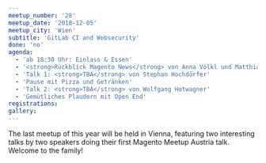 ```yaml
---
meetup_number: '28'
meetup_date: '2018-12-05'
meetup_city: 'Wien'
subtitle: 'GitLab CI and Websecurity'
done: 'no'
agenda:
  - 'ab 18:30 Uhr: Einlass & Essen'
  - '<strong>Rückblick Magento News</strong> von Anna Völkl und Matthias Zeis'
  - 'Talk 1: <strong>TBA</strong> von Stephan Hochdörfer'
  - 'Pause mit Pizza und Getränken'
  - 'Talk 2: <strong>TBA</strong> von Wolfgang Hotwagner'
  - 'Gemütliches Plaudern mit Open End'
registrations:
gallery:
---
```


The last meetup of this year will be held in Vienna, featuring two interesting talks by two speakers doing their first
Magento Meetup Austria talk. Welcome to the family! 
